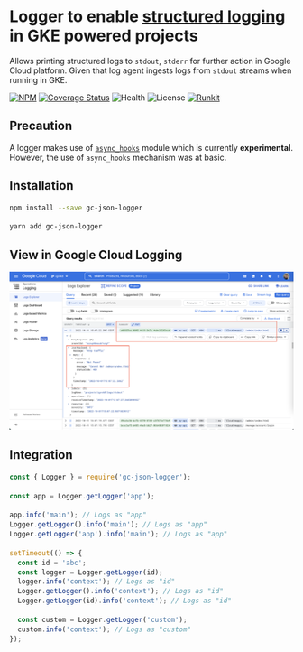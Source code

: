 # Logger to enable [structured logging](https://cloud.google.com/logging/docs/structured-logging) in GKE powered projects

Allows printing structured logs to `stdout`, `stderr` for further action in Google Cloud platform. Given that log agent ingests logs from `stdout` streams when running in GKE.

[![NPM](https://badgen.net/npm/v/gc-json-logger)](https://www.npmjs.com/gc-json-logger)
[![Coverage Status](https://coveralls.io/repos/github/igrek8/gc-json-logger/badge.svg?branch=main)](https://coveralls.io/github/igrek8/gc-json-logger?branch=main)
![Health](https://badgen.net/github/checks/igrek8/gc-json-logger)
![License](https://badgen.net/github/license/igrek8/gc-json-logger)
[![Runkit](https://badgen.net/badge/runkit/playground/cyan)](https://npm.runkit.com/gc-json-logger)

## Precaution

A logger makes use of [`async_hooks`](https://nodejs.org/api/async_hooks.html#async-hooks) module which is currently **experimental**. However, the use of `async_hooks` mechanism was at basic.

## Installation

```bash
npm install --save gc-json-logger

yarn add gc-json-logger
```

## View in Google Cloud Logging

![Google Cloud Logging](./docs/images/google-cloud-logging.png)

## Integration

```ts
const { Logger } = require('gc-json-logger');

const app = Logger.getLogger('app');

app.info('main'); // Logs as "app"
Logger.getLogger().info('main'); // Logs as "app"
Logger.getLogger('app').info('main'); // Logs as "app"

setTimeout(() => {
  const id = 'abc';
  const logger = Logger.getLogger(id);
  logger.info('context'); // Logs as "id"
  Logger.getLogger().info('context'); // Logs as "id"
  Logger.getLogger(id).info('context'); // Logs as "id"

  const custom = Logger.getLogger('custom');
  custom.info('context'); // Logs as "custom"
});
```
